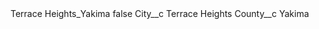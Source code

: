 <?xml version="1.0" encoding="UTF-8"?>
<CustomMetadata xmlns="http://soap.sforce.com/2006/04/metadata" xmlns:xsi="http://www.w3.org/2001/XMLSchema-instance" xmlns:xsd="http://www.w3.org/2001/XMLSchema">
    <label>Terrace Heights_Yakima</label>
    <protected>false</protected>
    <values>
        <field>City__c</field>
        <value xsi:type="xsd:string">Terrace Heights</value>
    </values>
    <values>
        <field>County__c</field>
        <value xsi:type="xsd:string">Yakima</value>
    </values>
</CustomMetadata>
